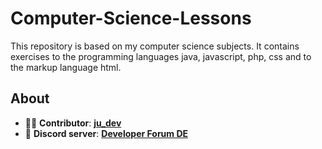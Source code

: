 # Computer-Science-Lessons

This repository is based on my computer science subjects. It contains exercises to the programming languages java, javascript, php, css and to the markup language html.

## About
- 👨‍💻 **Contributor**: **[ju_dev](https://github.com/ju-dev-16)**
- 👾 **Discord server**: **[Developer Forum DE](https://discord.gg/urvsvPqQ3T)**
